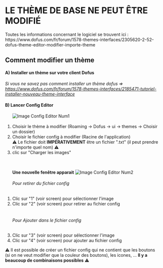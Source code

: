 <h1>LE THÈME DE BASE NE PEUT ÊTRE MODIFIÉ</h1>
Toutes les informations concernant le logiciel se trouvent ici : https://www.dofus.com/fr/forum/1578-themes-interfaces/2305620-2-52-dofus-theme-editor-modifier-importe-theme

<h2>Comment modifier un thème</h2>

<h4>A) Installer un thème sur votre client Dofus</h4>

<i>Si vous ne savez pas comment installer un thème dofus => https://www.dofus.com/fr/forum/1578-themes-interfaces/2185471-tutoriel-installer-nouveau-theme-interface</i>

<h4>B) Lancer Config Editor</h4>

<ol type="1">
   <img src="" alt="Image Config Editor Num1"/><br/><br/>
   <li>Choisir le thème à modifier (Roaming -> Dofus -> ui -> themes -> Choisir un dossier)</li>
   <li>Choisir le fichier config à modifier (Racine de l'application)</li>
   &#x26A0; Le fichier doit <b>IMPÉRATIVEMENT</b> être un fichier ".txt" (il peut prendre n'importe quel nom) &#x26A0;
   <li>clic sur "Charger les images"</li><br/><br/>
</ol>

<ol type="1">
   <b>Une nouvelle fenêtre apparait</b>
   <img src="" alt="Image Config Editor Num2"/>
   <h6>Pour retirer du fichier config</h6>
   <li>Clic sur "1" (voir screen) pour sélectionner l'image</li>
   <li>Clic sur "2" (voir screen) pour retirer au fichier config</li><br/>
   <h6>Pour Ajouter dans le fichier config</h6>
   <li>Clic sur "3" (voir screen) pour sélectionner l'image</li>
   <li>Clic sur "4" (voir screen) pour ajouter au fichier config</li>
</ol>
&#x26A0; Il est possible de créer un fichier config qui ne contient que les boutons (si on ne veut modifier que la couleur des boutons), les icones, ... <b>Il y a beaucoup de combinaisons possibles</b> &#x26A0;
 
